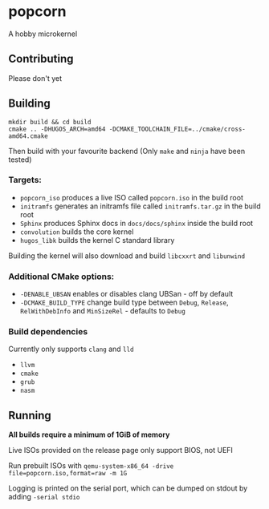 # popcorn

A hobby microkernel

## Contributing

Please don't yet

## Building

```shell
mkdir build && cd build
cmake .. -DHUGOS_ARCH=amd64 -DCMAKE_TOOLCHAIN_FILE=../cmake/cross-amd64.cmake
```

Then build with your favourite backend (Only `make` and `ninja` have been tested)

### Targets:

- `popcorn_iso` produces a live ISO called `popcorn.iso` in the build root
- `initramfs` generates an initramfs file called `initramfs.tar.gz` in the build root
- `Sphinx` produces Sphinx docs in `docs/docs/sphinx` inside the build root
- `convolution` builds the core kernel
- `hugos_libk` builds the kernel C standard library

Building the kernel will also download and build `libcxxrt` and `libunwind`

### Additional CMake options:

- `-DENABLE_UBSAN` enables or disables clang UBSan - off by default
- `-DCMAKE_BUILD_TYPE` change build type between `Debug`, `Release`, `RelWithDebInfo` and `MinSizeRel` - defaults
  to `Debug`

### Build dependencies

Currently only supports `clang` and `lld`

- `llvm`
- `cmake`
- `grub`
- `nasm`

## Running

**All builds require a minimum of 1GiB of memory**

Live ISOs provided on the release page only support BIOS, not UEFI

Run prebuilt ISOs with `qemu-system-x86_64 -drive file=popcorn.iso,format=raw -m 1G`

Logging is printed on the serial port, which can be dumped on stdout by adding `-serial stdio`
